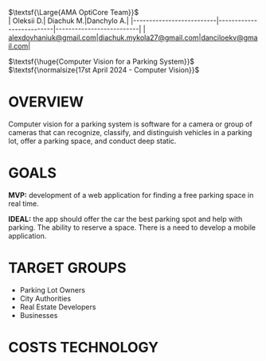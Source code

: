 $\textsf{\Large{AMA OptiCore Team}}$  
| Oleksii D.| Diachuk M.|Danchylo A.|
|--------------------------|--------------------------|--------------------------|
| alexdovhaniuk@gmail.com|diachuk.mykola27@gmail.com|danciloekv@gmail.com|



$\textsf{\huge{Computer Vision for a Parking System}}$    
$\textsf{\normalsize{17st April 2024 - Computer Vision}}$   


# OVERVIEW
Computer vision for a parking system is software for a camera or group of cameras that can recognize, classify, and distinguish vehicles in a parking lot, offer a parking space, and conduct deep static.  
# GOALS
**MVP:** development of a web application for finding a free parking space in real time. 

**IDEAL:** the app should offer the car the best parking spot and help with parking. The ability to reserve a space. There is a need to develop a mobile application.  
# TARGET GROUPS     
- Parking Lot Owners
- City Authorities
- Real Estate Developers
- Businesses

# COSTS TECHNOLOGY
